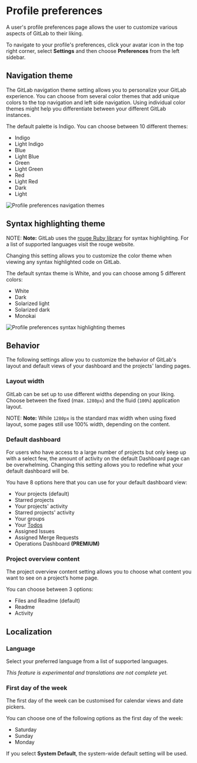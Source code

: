 # Profile preferences

A user's profile preferences page allows the user to customize various aspects
of GitLab to their liking.

To navigate to your profile's preferences, click your avatar icon in the top
right corner, select **Settings** and then choose **Preferences** from the
left sidebar.

## Navigation theme

The GitLab navigation theme setting allows you to personalize your GitLab experience.
You can choose from several color themes that add unique colors to the top navigation
and left side navigation.
Using individual color themes might help you differentiate between your different
GitLab instances.

The default palette is Indigo. You can choose between 10 different themes:

- Indigo
- Light Indigo
- Blue
- Light Blue
- Green
- Light Green
- Red
- Light Red
- Dark
- Light

![Profile preferences navigation themes](img/profil-preferences-navigation-theme.png)

## Syntax highlighting theme

NOTE: **Note:**
GitLab uses the [rouge Ruby library](http://rouge.jneen.net/ "Rouge website")
for syntax highlighting. For a list of supported languages visit the rouge website.

Changing this setting allows you to customize the color theme when viewing any
syntax highlighted code on GitLab.

The default syntax theme is White, and you can choose among 5 different colors:

- White
- Dark
- Solarized light
- Solarized dark
- Monokai

![Profile preferences syntax highlighting themes](img/profile-preferences-syntax-themes.png)

## Behavior

The following settings allow you to customize the behavior of GitLab's layout
and default views of your dashboard and the projects' landing pages.

### Layout width

GitLab can be set up to use different widths depending on your liking. Choose
between the fixed (max. `1280px`) and the fluid (`100%`) application layout.

NOTE: **Note:**
While `1280px` is the standard max width when using fixed layout, some pages still use 100% width, depending on the content.

### Default dashboard

For users who have access to a large number of projects but only keep up with a
select few, the amount of activity on the default Dashboard page can be
overwhelming. Changing this setting allows you to redefine what your default
dashboard will be.

You have 8 options here that you can use for your default dashboard view:

- Your projects (default)
- Starred projects
- Your projects' activity
- Starred projects' activity
- Your groups
- Your [Todos](../../workflow/todos.md)
- Assigned Issues
- Assigned Merge Requests
- Operations Dashboard **(PREMIUM)**

### Project overview content

The project overview content setting allows you to choose what content you want to
see on a project’s home page.

You can choose between 3 options:

- Files and Readme (default)
- Readme
- Activity

## Localization

### Language

Select your preferred language from a list of supported languages.

*This feature is experimental and translations are not complete yet.*

### First day of the week

The first day of the week can be customised for calendar views and date pickers.

You can choose one of the following options as the first day of the week:

- Saturday
- Sunday
- Monday

If you select **System Default**, the system-wide default setting will be used.

